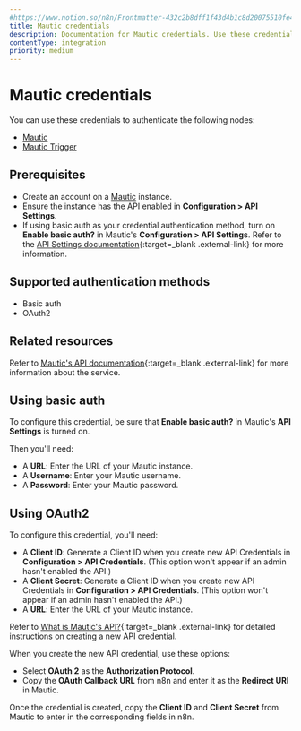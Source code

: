 ```yaml
---
#https://www.notion.so/n8n/Frontmatter-432c2b8dff1f43d4b1c8d20075510fe4
title: Mautic credentials
description: Documentation for Mautic credentials. Use these credentials to authenticate Mautic in n8n, a workflow automation platform.
contentType: integration
priority: medium
---
```


# Mautic credentials

You can use these credentials to authenticate the following nodes:

- [Mautic](/integrations/builtin/app-nodes/n8n-nodes-base.mautic/)
- [Mautic Trigger](/integrations/builtin/trigger-nodes/n8n-nodes-base.mautictrigger/)

## Prerequisites

- Create an account on a [Mautic](https://www.mautic.org/) instance.
- Ensure the instance has the API enabled in **Configuration > API Settings**.
- If using basic auth as your credential authentication method, turn on **Enable basic auth?** in Mautic's **Configuration > API Settings**. Refer to the [API Settings documentation](https://docs.mautic.org/en/5.x/configuration/settings.html#api-settings){:target=_blank .external-link} for more information.

## Supported authentication methods

- Basic auth
- OAuth2

## Related resources

Refer to [Mautic's API documentation](https://developer.mautic.org/#rest-api){:target=_blank .external-link} for more information about the service.

## Using basic auth

To configure this credential, be sure that **Enable basic auth?** in Mautic's **API Settings** is turned on.

Then you'll need:

- A **URL**: Enter the URL of your Mautic instance.
- A **Username**: Enter your Mautic username.
- A **Password**: Enter your Mautic password.

## Using OAuth2

To configure this credential, you'll need:

- A **Client ID**: Generate a Client ID when you create new API Credentials in **Configuration > API Credentials**. (This option won't appear if an admin hasn't enabled the API.)
- A **Client Secret**: Generate a Client ID when you create new API Credentials in **Configuration > API Credentials**. (This option won't appear if an admin hasn't enabled the API.)
- A **URL**: Enter the URL of your Mautic instance.

Refer to [What is Mautic's API?](https://kb.mautic.org/article/what-is-mautic-039%3bs-api.html){:target=_blank .external-link} for detailed instructions on creating a new API credential.

When you create the new API credential, use these options:

- Select **OAuth 2** as the **Authorization Protocol**.
- Copy the **OAuth Callback URL** from n8n and enter it as the **Redirect URI** in Mautic.

Once the credential is created, copy the **Client ID** and **Client Secret** from Mautic to enter in the corresponding fields in n8n.

